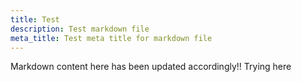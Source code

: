 ```yaml
---
title: Test
description: Test markdown file
meta_title: Test meta title for markdown file
---
```


Markdown content here has been updated accordingly!!
Trying here
